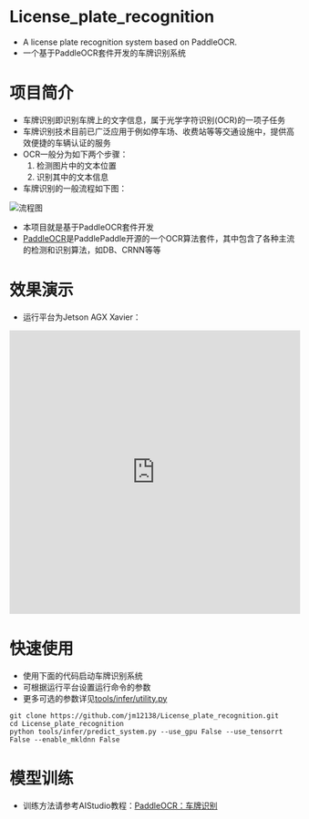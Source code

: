 # License_plate_recognition
* A license plate recognition system based on PaddleOCR.
* 一个基于PaddleOCR套件开发的车牌识别系统

# 项目简介
* 车牌识别即识别车牌上的文字信息，属于光学字符识别(OCR)的一项子任务
* 车牌识别技术目前已广泛应用于例如停车场、收费站等等交通设施中，提供高效便捷的车辆认证的服务
* OCR一般分为如下两个步骤：
  1. 检测图片中的文本位置
  2. 识别其中的文本信息  
* 车牌识别的一般流程如下图：

![流程图](https://ai-studio-static-online.cdn.bcebos.com/35a3dab32ac948549de41afba7b51a5770d3f872d60b437d891f359a5cef8052)

* 本项目就是基于PaddleOCR套件开发
* [PaddleOCR](https://github.com/PaddlePaddle/PaddleOCR)是PaddlePaddle开源的一个OCR算法套件，其中包含了各种主流的检测和识别算法，如DB、CRNN等等

# 效果演示
* 运行平台为Jetson AGX Xavier：
<iframe height=498 width=510 src='https://player.youku.com/embed/XNDg4Mzc1MDAxNg==' frameborder=0 'allowfullscreen'></iframe>


# 快速使用
* 使用下面的代码启动车牌识别系统
* 可根据运行平台设置运行命令的参数
* 更多可选的参数详见[tools/infer/utility.py](https://github.com/jm12138/License_plate_recognition/blob/main/tools/infer/utility.py)
```shell
git clone https://github.com/jm12138/License_plate_recognition.git
cd License_plate_recognition
python tools/infer/predict_system.py --use_gpu False --use_tensorrt False --enable_mkldnn False
```

# 模型训练
* 训练方法请参考AIStudio教程：[PaddleOCR：车牌识别](https://aistudio.baidu.com/aistudio/projectdetail/739559)

